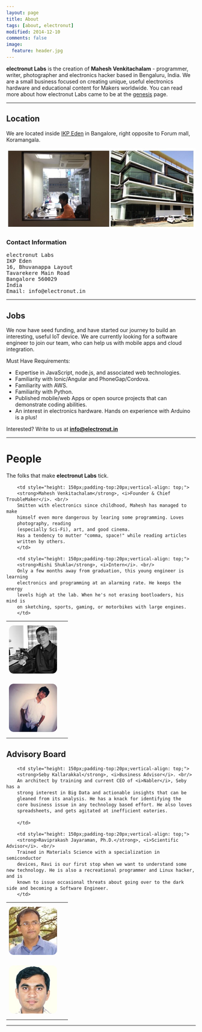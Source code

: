 ```yaml
---
layout: page
title: About
tags: [about, electronut]
modified: 2014-12-10
comments: false
image:
  feature: header.jpg
---
```


**electronut Labs** is the creation of **Mahesh Venkitachalam** -
  programmer, writer, photographer and electronics hacker based in
  Bengaluru, India. We are a small business focused on creating
  unique, useful electronics hardware and educational content for
  Makers worldwide. You can read more about how electronut Labs
  came to be at the [genesis][2] page.

<hr/>

## Location

We are located inside [IKP Eden][1] in Bangalore, right opposite to
Forum mall, Koramangala.

![electronut Labs](/images/2016/01/el-office.jpg)

### Contact Information

<pre>
electronut Labs
IKP Eden
16, Bhuvanappa Layout
Tavarekere Main Road
Bangalore 560029
India
Email: info@electronut.in
</pre>

<hr/>

## Jobs

We now have seed funding, and have started our journey to build an interesting, useful IoT device.
We are currently looking for a software engineer to join our team, who can help us with mobile apps and cloud integration.

Must Have Requirements:

- Expertise in JavaScript, node.js, and associated web technologies.
- Familiarity with Ionic/Angular and PhoneGap/Cordova.
- Familiarity with AWS.
- Familiarity with Python.
- Published mobile/web Apps or open source projects that can demonstrate coding abilities.
- An interest in electronics hardware. Hands on experience with Arduino is a plus!

Interested? Write to us at **info@electronut.in**

<hr/>

# People

The folks that make **electronut Labs** tick.

<!-- start table -->
<table>

<!-- row #1 -->
<tr>
        <td style="width: 150px; height: 150px;margin:auto;">
        <img src="/images/2016/01/mahesh-portrait.jpg" style = "border-radius: 10%;" />
        </td>

        <td style="height: 150px;padding-top:20px;vertical-align: top;">
        <strong>Mahesh Venkitachalam</strong>, <i>Founder & Chief TroubleMaker</i>. <br/>
        Smitten with electronics since childhood, Mahesh has managed to make
        himself even more dangerous by learing some programming. Loves
        photography, reading
        (especially Sci-Fi), art, and good cinema.
        Has a tendency to mutter "comma, space!" while reading articles
        written by others.
        </td>
</tr>

<!-- row #2 -->
<tr>
        <td style="width: 150px; height: 150px;margin:auto;">
        <img src="/images/2016/01/rishi-portrait.jpg" style = "border-radius: 10%;" />
        </td>

        <td style="height: 150px;padding-top:20px;vertical-align: top;">
        <strong>Rishi Shukla</strong>, <i>Intern</i>. <br/>
        Only a few months away from graduation, this young engineer is learning
        electronics and programming at an alarming rate. He keeps the energy
        levels high at the lab. When he's not erasing bootloaders, his mind is
        on sketching, sports, gaming, or motorbikes with large engines.
        </td>
</tr>


</table>

## Advisory Board

<table>

<!-- row #1 -->
<tr>
        <td style="width: 150px; height: 150px;margin:auto;">
        <img src="/images/2016/01/seby-portrait.jpg" style = "border-radius: 10%;" />
        </td>

        <td style="height: 150px;padding-top:20px;vertical-align: top;">
        <strong>Seby Kallarakkal</strong>, <i>Business Advisor</i>. <br/>
        An architect by training and current CEO of <i>Nabler</i>, Seby has a
        strong interest in Big Data and actionable insights that can be
        gleaned from its analysis. He has a knack for identifying the
        core business issue in any technology based effort. He also loves
        spreadsheets, and gets agitated at inefficient eateries.

        </td>
</tr>

<!-- row #2 -->
<tr>
        <td style="width: 150px; height: 150px;margin:auto;">
        <img src="/images/2016/01/ravi-portrait.jpg" style = "border-radius: 10%;" />
        </td>

        <td style="height: 150px;padding-top:20px;vertical-align: top;">
        <strong>Raviprakash Jayaraman, Ph.D.</strong>, <i>Scientific Advisor</i>. <br/>
        Trained in Materials Science with a specialization in semiconductor
        devices, Ravi is our first stop when we want to understand some new technology. He is also a recreational programmer and Linux hacker, and is
        known to issue occasional threats about going over to the dark side and becoming a Software Engineer.
        </td>
</tr>


</table>

<hr/>

[1]: http://ikpeden.com/
[2]: http://electronut.in/genesis

